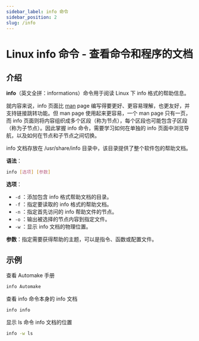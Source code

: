 ```yaml
---
sidebar_label: info 命令
sidebar_position: 2
slug: /info
---
```


# Linux info 命令 - 查看命令和程序的文档



## 介绍

**info**（英文全拼：informations）命令用于阅读 Linux 下 info 格式的帮助信息。

就内容来说，info 页面比 [man](/linux-command/man) page 编写得要更好、更容易理解，也更友好，并支持链接跳转功能。但 man page 使用起来更容易，一个 man page 只有一页，而 info 页面则将内容组织成多个区段（称为节点），每个区段也可能包含子区段（称为子节点）。因此掌握 info 命令，需要学习如何在单独的 info 页面中浏览导航，以及如何在节点和子节点之间切换。

info 文档存放在 /usr/share/info 目录中，该目录提供了整个软件包的帮助文档。

**语法**：

```bash
info [选项] [参数]
```

**选项**：

- `-d` ：添加包含 info 格式帮助文档的目录。
- `-f` ：指定要读取的 info 格式的帮助文档。
- `-n` ：指定首先访问的 info 帮助文件的节点。
- `-o` ：输出被选择的节点内容到指定文件。
- `-w` ：显示 info 文档的物理位置。

**参数**：指定需要获得帮助的主题，可以是指令、函数或配置文件。



## 示例

查看 Automake 手册

```bash
info Automake
```

查看 info 命令本身的 info 文档

```bash
info info
```

显示 ls 命令 info 文档的位置

```bash
info -w ls
```

